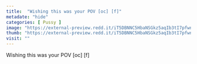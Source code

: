 ```yaml
---
title:  "Wishing this was your POV [oc] [f]"
metadate: "hide"
categories: [ Pussy ]
image: "https://external-preview.redd.it/iT5DBNNC5HbaNSGkz5aqIb3tI7pfwn6i-bJ7ulKk3so.jpg?auto=webp&s=491d73dcaa10675ba9f6e46f907d8eede156b854"
thumb: "https://external-preview.redd.it/iT5DBNNC5HbaNSGkz5aqIb3tI7pfwn6i-bJ7ulKk3so.jpg?width=1080&crop=smart&auto=webp&s=b92425c835ba3f9075d1473f6d7743a6a7b3ab8f"
visit: ""
---
```

Wishing this was your POV [oc] [f]
